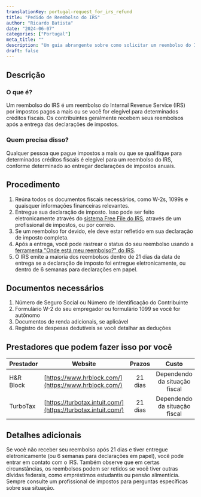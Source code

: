```yaml
---
translationKey: portugal-request_for_irs_refund
title: "Pedido de Reembolso do IRS"
author: "Ricardo Batista"
date: "2024-06-07"
categories: ["Portugal"]
meta_title: ""
description: "Um guia abrangente sobre como solicitar um reembolso do IRS nos Estados Unidos."
draft: false
---
```


## Descrição
### O que é?
Um reembolso do IRS é um reembolso do Internal Revenue Service (IRS) por impostos pagos a mais ou se você for elegível para determinados créditos fiscais. Os contribuintes geralmente recebem seus reembolsos após a entrega das declarações de impostos.

### Quem precisa disso?
Qualquer pessoa que pague impostos a mais ou que se qualifique para determinados créditos fiscais é elegível para um reembolso do IRS, conforme determinado ao entregar declarações de impostos anuais.

## Procedimento
1. Reúna todos os documentos fiscais necessários, como W-2s, 1099s e quaisquer informações financeiras relevantes.
2. Entregue sua declaração de imposto. Isso pode ser feito eletronicamente através do [sistema Free File do IRS](https://www.irs.gov/filing/free-file-do-your-federal-taxes-for-free), através de um profissional de impostos, ou por correio.
3. Se um reembolso for devido, ele deve estar refletido em sua declaração de imposto completa.
4. Após a entrega, você pode rastrear o status do seu reembolso usando a [ferramenta "Onde está meu reembolso?" do IRS](https://www.irs.gov/refunds).
5. O IRS emite a maioria dos reembolsos dentro de 21 dias da data de entrega se a declaração de imposto foi entregue eletronicamente, ou dentro de 6 semanas para declarações em papel.

## Documentos necessários
1. Número de Seguro Social ou Número de Identificação do Contribuinte
2. Formulário W-2 do seu empregador ou formulário 1099 se você for autônomo
3. Documentos de renda adicionais, se aplicável
4. Registro de despesas dedutíveis se você detalhar as deduções

## Prestadores que podem fazer isso por você

| Prestador        |     Website     |     Prazos    |       Custo      |
| --------------- | --------------- |  :-------------: | :-------------: |
| H&R Block       |  [https://www.hrblock.com/](https://www.hrblock.com/)     |    21 dias     |  Dependendo da situação fiscal |
| TurboTax        |  [https://turbotax.intuit.com/](https://turbotax.intuit.com/)   |     21 dias     | Dependendo da situação fiscal |

## Detalhes adicionais
Se você não receber seu reembolso após 21 dias e tiver entregue eletronicamente (ou 6 semanas para declarações em papel), você pode entrar em contato com o IRS. Também observe que em certas circunstâncias, os reembolsos podem ser retidos se você tiver outras dívidas federais, como empréstimos estudantis ou pensão alimentícia. Sempre consulte um profissional de impostos para perguntas específicas sobre sua situação.